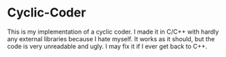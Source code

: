 # Cyclic-Coder
This is my implementation of a cyclic coder. I made it in C/C++ with hardly any external libraries because I hate myself. It works as it should, but the code is very unreadable and ugly. 
I may fix it if I ever get back to C++.
